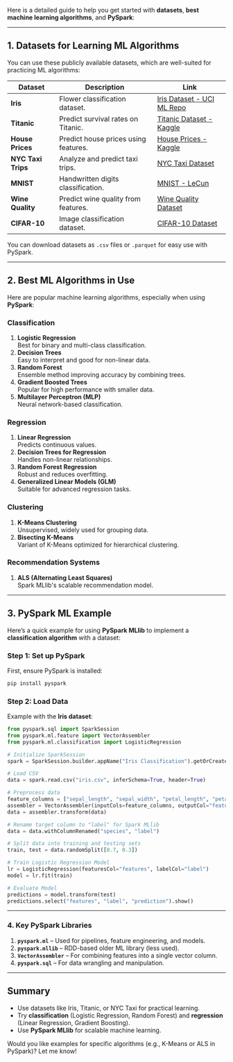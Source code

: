 Here is a detailed guide to help you get started with **datasets**, **best machine learning algorithms**, and **PySpark**:

---

## **1. Datasets for Learning ML Algorithms**
You can use these publicly available datasets, which are well-suited for practicing ML algorithms:

| **Dataset**       | **Description**                         | **Link**                                 |
|--------------------|-----------------------------------------|------------------------------------------|
| **Iris**          | Flower classification dataset.          | [Iris Dataset - UCI ML Repo](https://archive.ics.uci.edu/ml/datasets/iris) |
| **Titanic**       | Predict survival rates on Titanic.      | [Titanic Dataset - Kaggle](https://www.kaggle.com/c/titanic) |
| **House Prices**  | Predict house prices using features.    | [House Prices - Kaggle](https://www.kaggle.com/c/house-prices-advanced-regression-techniques) |
| **NYC Taxi Trips**| Analyze and predict taxi trips.         | [NYC Taxi Dataset](https://www.nyc.gov/site/tlc/about/tlc-trip-record-data.page) |
| **MNIST**         | Handwritten digits classification.      | [MNIST - LeCun](http://yann.lecun.com/exdb/mnist/) |
| **Wine Quality**  | Predict wine quality from features.     | [Wine Quality Dataset](https://archive.ics.uci.edu/ml/datasets/wine+quality) |
| **CIFAR-10**      | Image classification dataset.           | [CIFAR-10 Dataset](https://www.cs.toronto.edu/~kriz/cifar.html) |

You can download datasets as `.csv` files or `.parquet` for easy use with PySpark.

---

## **2. Best ML Algorithms in Use**

Here are popular machine learning algorithms, especially when using **PySpark**:

### **Classification**
1. **Logistic Regression**  
   Best for binary and multi-class classification.
2. **Decision Trees**  
   Easy to interpret and good for non-linear data.
3. **Random Forest**  
   Ensemble method improving accuracy by combining trees.
4. **Gradient Boosted Trees**  
   Popular for high performance with smaller data.
5. **Multilayer Perceptron (MLP)**  
   Neural network-based classification.

### **Regression**
1. **Linear Regression**  
   Predicts continuous values.
2. **Decision Trees for Regression**  
   Handles non-linear relationships.
3. **Random Forest Regression**  
   Robust and reduces overfitting.
4. **Generalized Linear Models (GLM)**  
   Suitable for advanced regression tasks.

### **Clustering**
1. **K-Means Clustering**  
   Unsupervised, widely used for grouping data.
2. **Bisecting K-Means**  
   Variant of K-Means optimized for hierarchical clustering.

### **Recommendation Systems**
1. **ALS (Alternating Least Squares)**  
   Spark MLlib's scalable recommendation model.

---

## **3. PySpark ML Example**

Here’s a quick example for using **PySpark MLlib** to implement a **classification algorithm** with a dataset:

### **Step 1: Set up PySpark**
First, ensure PySpark is installed:
```bash
pip install pyspark
```

### **Step 2: Load Data**
Example with the **Iris dataset**:

```python
from pyspark.sql import SparkSession
from pyspark.ml.feature import VectorAssembler
from pyspark.ml.classification import LogisticRegression

# Initialize SparkSession
spark = SparkSession.builder.appName("Iris Classification").getOrCreate()

# Load CSV
data = spark.read.csv("iris.csv", inferSchema=True, header=True)

# Preprocess data
feature_columns = ["sepal_length", "sepal_width", "petal_length", "petal_width"]
assembler = VectorAssembler(inputCols=feature_columns, outputCol="features")
data = assembler.transform(data)

# Rename target column to "label" for Spark MLlib
data = data.withColumnRenamed("species", "label")

# Split data into training and testing sets
train, test = data.randomSplit([0.7, 0.3])

# Train Logistic Regression Model
lr = LogisticRegression(featuresCol="features", labelCol="label")
model = lr.fit(train)

# Evaluate Model
predictions = model.transform(test)
predictions.select("features", "label", "prediction").show()
```

---

### **4. Key PySpark Libraries**
1. **`pyspark.ml`** – Used for pipelines, feature engineering, and models.
2. **`pyspark.mllib`** – RDD-based older ML library (less used).
3. **`VectorAssembler`** – For combining features into a single vector column.
4. **`pyspark.sql`** – For data wrangling and manipulation.

---

## **Summary**
- Use datasets like Iris, Titanic, or NYC Taxi for practical learning.
- Try **classification** (Logistic Regression, Random Forest) and **regression** (Linear Regression, Gradient Boosting).
- Use **PySpark MLlib** for scalable machine learning.
  
Would you like examples for specific algorithms (e.g., K-Means or ALS in PySpark)? Let me know!